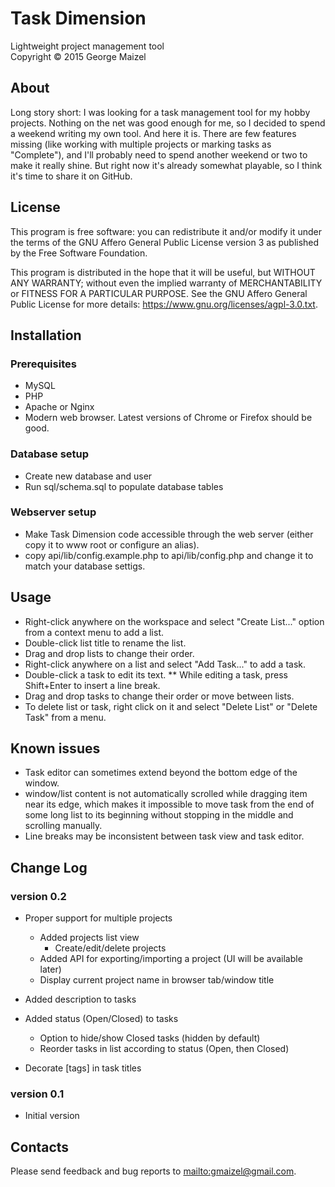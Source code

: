 Task Dimension
==============

Lightweight project management tool<br/>
Copyright &copy; 2015 George Maizel<br/>

About
-----

Long story short: I was looking for a task management tool for my hobby projects.
Nothing on the net was good enough for me, so I decided to spend a weekend writing my
own tool. And here it is. There are few features missing (like working with multiple
projects or marking tasks as "Complete"), and I'll probably need to spend another
weekend or two to make it really shine. But right now it's already somewhat playable,
so I think it's time to share it on GitHub.

License
-------

This program is free software: you can redistribute it and/or modify it under
the terms of the GNU Affero General Public License version 3 as published by
the Free Software Foundation.

This program is distributed in the hope that it will be useful, but WITHOUT
ANY WARRANTY; without even the implied warranty of MERCHANTABILITY or FITNESS
FOR A PARTICULAR PURPOSE. See the GNU Affero General Public License for
more details: <https://www.gnu.org/licenses/agpl-3.0.txt>.

Installation
------------

### Prerequisites

* MySQL
* PHP
* Apache or Nginx
* Modern web browser. Latest versions of Chrome or Firefox should be good.

### Database setup

* Create new database and user
* Run sql/schema.sql to populate database tables

### Webserver setup

* Make Task Dimension code accessible through the web server (either copy it to www root or configure an alias).
* copy api/lib/config.example.php to api/lib/config.php and change it to match your database settigs.

Usage
-----

* Right-click anywhere on the workspace and select "Create List..." option	from a context menu to add a list.
* Double-click list title to rename the list.
* Drag and drop lists to change their order.
* Right-click anywhere on a list and select "Add Task..." to add a task.
* Double-click a task to edit its text.
** While editing a task, press Shift+Enter to insert a line break.
* Drag and drop tasks to change their order or move between lists.
* To delete list or task, right click on it and select "Delete List" or "Delete Task" from a menu.

Known issues
------------

* Task editor can sometimes extend beyond the bottom edge of the window.
* window/list content is not automatically scrolled while dragging item
  near its edge, which makes it impossible to move task from the end of
  some long list to its beginning without stopping in the middle and scrolling
  manually.
* Line breaks may be inconsistent between task view and task editor.

Change Log
----------

### version 0.2

* Proper support for multiple projects
	* Added projects list view
		* Create/edit/delete projects
	* Added API for exporting/importing a project (UI will be available later)
	* Display current project name in browser tab/window title

* Added description to tasks

* Added status (Open/Closed) to tasks
	* Option to hide/show Closed tasks (hidden by default)
	* Reorder tasks in list according to status (Open, then Closed)

* Decorate [tags] in task titles

### version 0.1

* Initial version

Contacts
--------

Please send feedback and bug reports to <mailto:gmaizel@gmail.com>.
